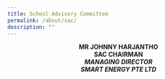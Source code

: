```yaml
---
title: School Advisory Committee
permalink: /about/sac/
description: ""
---
```

<center><b>MR JOHNNY HARJANTHO<br>
SAC CHAIRMAN<br>
<i>MANAGING DIRECTOR <br> 
	SMART ENERGY PTE LTD</i></b></center>